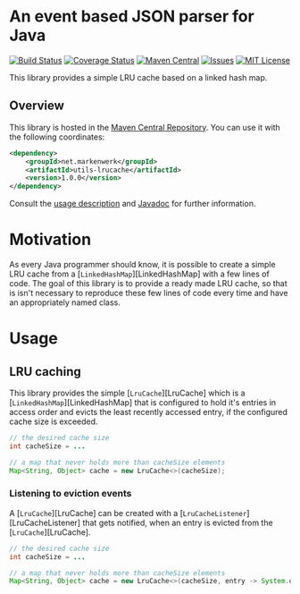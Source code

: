 # An event based JSON parser for Java

[![Build Status](https://travis-ci.org/markenwerk/java-utils-lrucache.svg?branch=master)](https://travis-ci.org/markenwerk/java-utils-lrucache)
[![Coverage Status](https://coveralls.io/repos/github/markenwerk/java-utils-data-fetcher/badge.svg?branch=master)](https://coveralls.io/github/markenwerk/java-utils-data-fetcher?branch=master)
[![Maven Central](https://maven-badges.herokuapp.com/maven-central/net.markenwerk/utils-lrucache/badge.svg)](https://maven-badges.herokuapp.com/maven-central/net.markenwerk/utils-lrucache)
[![Issues](https://img.shields.io/github/issues/markenwerk/java-utils-lrucache.svg)](https://github.com/markenwerk/java-utils-lrucache/issues)
[![MIT License](https://img.shields.io/badge/license-MIT-brightgreen.svg)](https://github.com/markenwerk/java-utils-lrucache/blob/master/LICENSE)

This library provides a simple LRU cache based on a linked hash map.

## Overview

This library is hosted in the [Maven Central Repository](https://maven-badges.herokuapp.com/maven-central/net.markenwerk/utils-lrucache). You can use it with the following coordinates:

```xml
<dependency>
	<groupId>net.markenwerk</groupId>
	<artifactId>utils-lrucache</artifactId>
	<version>1.0.0</version>
</dependency>
```

Consult the [usage description](#usage) and [Javadoc](http://markenwerk.github.io/java-utils-lrucache/javadoc/index.html) for further information.

# Motivation

As every Java programmer should know, it is possible to create a simple LRU cache from a [`LinkedHashMap`][LinkedHashMap] with a few lines of code. The goal of this library is to provide a ready made LRU cache, so that is isn't necessary to reproduce these few lines of code every time and have an appropriately named class.  

# Usage

## LRU caching

This library provides the simple [`LruCache`][LruCache] which is a [`LinkedHashMap`][LinkedHashMap] that is configured to hold it's entries in access order and evicts the least recently accessed entry, if the configured cache size is exceeded.

```java
// the desired cache size
int cacheSize = ...

// a map that never holds more than cacheSize elements
Map<String, Object> cache = new LruCache<>(cacheSize);
```

### Listening to eviction events

A [`LruCache`][LruCache] can be created with a [`LruCacheListener`][LruCacheListener] that gets notified, when an entry is evicted from the [`LruCache`][LruCache]. 

```java
// the desired cache size
int cacheSize = ...

// a map that never holds more than cacheSize elements
Map<String, Object> cache = new LruCache<>(cacheSize, entry -> System.out.println(entry.getKey() + " got evicted"));
```
